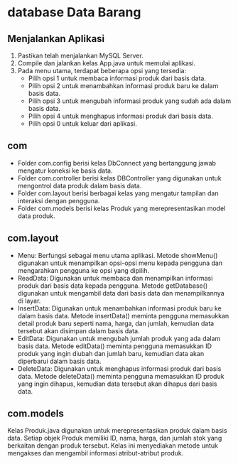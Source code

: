 # database Data Barang

## Menjalankan Aplikasi
1. Pastikan telah menjalankan MySQL Server.
2. Compile dan jalankan kelas App.java untuk memulai aplikasi.
3. Pada menu utama, terdapat beberapa opsi yang tersedia:
   - Pilih opsi 1 untuk membaca informasi produk dari basis data.
   - Pilih opsi 2 untuk menambahkan informasi produk baru ke dalam basis data.
   - Pilih opsi 3 untuk mengubah informasi produk yang sudah ada dalam basis data.
   - Pilih opsi 4 untuk menghapus informasi produk dari basis data.
   - Pilih opsi 0 untuk keluar dari aplikasi.

## com
- Folder com.config berisi kelas DbConnect yang bertanggung jawab mengatur koneksi ke basis data.
- Folder com.controller berisi kelas DBController yang digunakan untuk mengontrol data produk dalam basis data.
- Folder com.layout berisi berbagai kelas yang mengatur tampilan dan interaksi dengan pengguna.
- Folder com.models berisi kelas Produk yang merepresentasikan model data produk.

## com.layout
- Menu: Berfungsi sebagai menu utama aplikasi. Metode showMenu() digunakan untuk menampilkan opsi-opsi menu kepada pengguna    dan mengarahkan pengguna ke opsi yang dipilih.
- ReadData: Digunakan untuk membaca dan menampilkan informasi produk dari basis data kepada pengguna. Metode getDatabase() digunakan untuk mengambil data dari basis data dan menampilkannya di layar.
- InsertData: Digunakan untuk menambahkan informasi produk baru ke dalam basis data. Metode insertData() meminta pengguna memasukkan detail produk baru seperti nama, harga, dan jumlah, kemudian data tersebut akan disimpan dalam basis data.
- EditData: Digunakan untuk mengubah jumlah produk yang ada dalam basis data. Metode editData() meminta pengguna memasukkan ID produk yang ingin diubah dan jumlah baru, kemudian data akan diperbarui dalam basis data.
- DeleteData: Digunakan untuk menghapus informasi produk dari basis data. Metode deleteData() meminta pengguna memasukkan ID produk yang ingin dihapus, kemudian data tersebut akan dihapus dari basis data.

## com.models
Kelas Produk.java digunakan untuk merepresentasikan produk dalam basis data. Setiap objek Produk memiliki ID, nama, harga, dan jumlah stok yang berkaitan dengan produk tersebut. Kelas ini menyediakan metode untuk mengakses dan mengambil informasi atribut-atribut produk.




